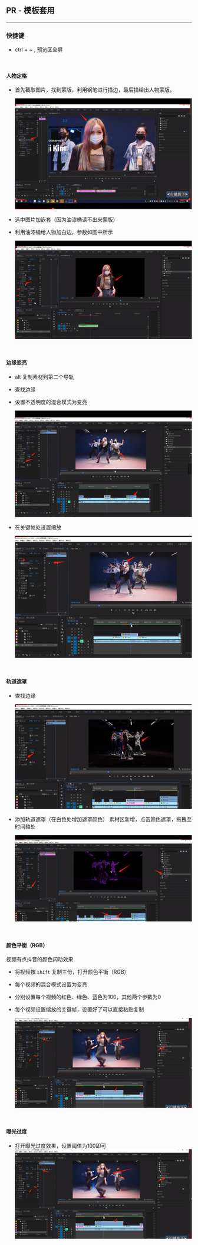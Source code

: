 ## PR - 模板套用
***

### 快捷键

- ctrl + ~ , 预览区全屏

<br>

#### 人物定格

  - 首先截取图片，找到蒙版，利用钢笔进行描边，最后描绘出人物蒙版。
    
    <img src="./images/video-2.png"></img>

  - 选中图片加嵌套（因为油漆桶读不出来蒙版）
  - 利用油漆桶给人物加白边，参数如图中所示

    <img src="./images/video-1.png"></img>

<br>

#### 边缘变亮

  - alt 复制素材到第二个导轨
  - 查找边缘
  - 设置不透明度的混合模式为变亮

    <img src="./images/video-3.png"></img>

  - 在关键帧处设置缩放

    <img src="./images/video-4.png"></img>

<br>

#### 轨道遮罩

  - 查找边缘

    <img src="./images/video-6.png"></img>

  - 添加轨道遮罩（在白色处增加遮罩颜色）
    素材区新增，点击颜色遮罩，拖拽至时间轴处

    <img src="./images/video-5.png"></img>

<br>

#### 颜色平衡（RGB）
  视频有点抖音的颜色闪动效果
  
  - 将视频按 `shift` 复制三份，打开颜色平衡（RGB）
  - 每个视频的混合模式设置为变亮
  - 分别设置每个视频的红色、绿色、蓝色为100，其他两个参数为0
  - 每个视频设置缩放的关键帧，设置好了可以直接粘贴复制

    <img src="./images/video-7.png"></img>


<br>

#### 曝光过度
- 打开曝光过度效果，设置阈值为100即可
  <img src="./images/video-7.png"></img>







